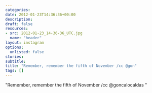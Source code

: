 ```yaml
---
categories:
date: 2012-01-23T14:36:36+00:00
description:
draft: false
resources:
- src: 2012-01-23_14-36-36_UTC.jpg
  name: "header"
layout: instagram
options:
  unlisted: false
stories:
subtitle:
title: "Remember, remember the fifth of November /cc @gon"
tags: []
---
```


"Remember, remember the fifth of November /cc @goncalocaldas "
